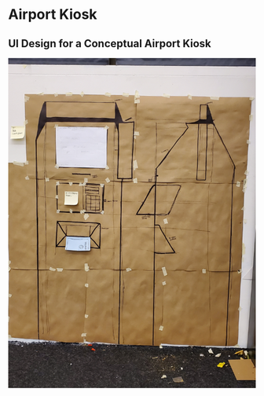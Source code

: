 # Airport Kiosk

## UI Design for a Conceptual Airport Kiosk

![inital_design](img/airport_kiosk_ui_draft.jpg)